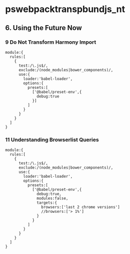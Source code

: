 # pswebpacktranspbundjs_nt

## 6. Using the Future Now
### 9 Do Not Transform Harmony Import
```
module:{
  rules:[
    {
      test:/\.js$/,
      exclude:/(node_modules|bower_components)/,
      use:{
        loader:'babel-loader',
        options:{
          presets:[
            ['@babel/preset-env',{
              debug:true
            }]            
          ]
        }
      }
    }
  ]
}
```
### 11 Understanding Browserlist Queries
```
module:{
  rules:[
    {
      test:/\.js$/,
      exclude:/(node_modules|bower_components)/,
      use:{
        loader:'babel-loader',
        options:{
          presets:[
            ['@babel/preset-env',{
              debug:true,
              modules:false,
              targets:{
                browsers:['last 2 chrome versions']
                //browsers:['> 1%']
              }
            }
          ]
        }
      }
    }
  ]
}
```
